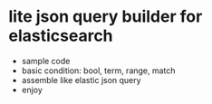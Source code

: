 # lite json query builder for elasticsearch
- sample code
- basic condition: bool, term, range, match
- assemble like elastic json query
- enjoy
